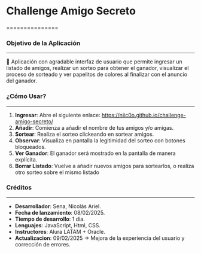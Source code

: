 # Challenge Amigo Secreto
===============

### Objetivo de la Aplicación
-------------------------

🎯 Aplicación con agradable interfaz de usuario que permite ingresar un listado de amigos, realizar un sorteo para obtener el ganador, visualizar el proceso de sorteado y ver papelitos de colores al finalizar con el anuncio del ganador.

### ¿Cómo Usar?
--------------

1. **Ingresar**: Abre el siguiente enlace: https://niic0o.github.io/challenge-amigo-secreto/
2. **Añadir**: Comienza a añadir el nombre de tus amigos y/o amigas.
3. **Sortear**: Realiza el sorteo clickeando en sortear amigos.
4. **Observar**: Visualiza en pantalla la legitimidad del sorteo con botones bloqueados.
4. **Ver Ganador**: El ganador será mostrado en la pantalla de manera explícita.
5. **Borrar Listado**: Vuelve a añadir nuevos amigos para sortearlos, o realiza otro sorteo sobre el mismo listado

### Créditos
---------

* **Desarrollador**: Sena, Nicolás Ariel.
* **Fecha de lanzamiento**: 08/02/2025.
* **Tiempo de desarrollo**: 1 dia.
* **Lenguajes**: JavaScript, Html, CSS.
* **Instructores**: Alura LATAM + Oracle.
* **Actualizacion**: 09/02/2025 -> Mejora de la experiencia del usuario y corrección de errores.
